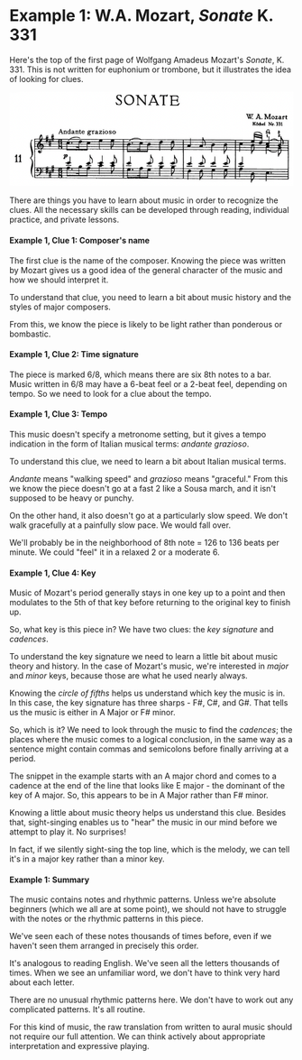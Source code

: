 # Example 1: W.A. Mozart, _Sonate_ K. 331

Here's the top of the first page of Wolfgang Amadeus Mozart's _Sonate_, K. 331. This is not written for euphonium or trombone, but it illustrates the idea of looking for clues. 
  
![](images/mozart-sonate-k331.png)

There are things you have to learn about music in order to recognize the clues. All the necessary skills can be developed through reading, individual practice, and private lessons. 

#### Example 1, Clue 1: Composer's name

The first clue is the name of the composer. Knowing the piece was written by Mozart gives us a good idea of the general character of the music and how we should interpret it. 

To understand that clue, you need to learn a bit about music history and the styles of major composers. 

From this, we know the piece is likely to be light rather than ponderous or bombastic. 

#### Example 1, Clue 2: Time signature 

The piece is marked 6/8, which means there are six 8th notes to a bar. Music written in 6/8 may have a 6-beat feel or a 2-beat feel, depending on tempo. So we need to look for a clue about the tempo.

#### Example 1, Clue 3: Tempo 

This music doesn't specify a metronome setting, but it gives a tempo indication in the form of Italian musical terms: _andante grazioso_. 

To understand this clue, we need to learn a bit about Italian musical terms.

_Andante_ means "walking speed" and _grazioso_ means "graceful." From this we know the piece doesn't go at a fast 2 like a Sousa march, and it isn't supposed to be heavy or punchy. 

On the other hand, it also doesn't go at a particularly slow speed. We don't walk gracefully at a painfully slow pace. We would fall over.

We'll probably be in the neighborhood of 8th note = 126 to 136 beats per minute. We could "feel" it in a relaxed 2 or a moderate 6. 

#### Example 1, Clue 4: Key 

Music of Mozart's period generally stays in one key up to a point and then modulates to the 5th of that key before returning to the original key to finish up. 

So, what key is this piece in? We have two clues: the _key signature_ and _cadences_. 

To understand the key signature we need to learn a little bit about music theory and history. In the case of Mozart's music, we're interested in _major_ and _minor_ keys, because those are what he used nearly always.

Knowing the _circle of fifths_ helps us understand which key the music is in. In this case, the key signature has three sharps - F#, C#, and G#. That tells us the music is either in A Major or F# minor.

So, which is it? We need to look through the music to find the _cadences_; the places where the music comes to a logical conclusion, in the same way as a sentence might contain commas and semicolons before finally arriving at a period. 

The snippet in the example starts with an A major chord and comes to a cadence at the end of the line that looks like E major - the dominant of the key of A major. So, this appears to be in A Major rather than F# minor. 

Knowing a little about music theory helps us understand this clue. Besides that, sight-singing enables us to "hear" the music in our mind before we attempt to play it. No surprises! 

In fact, if we silently sight-sing the top line, which is the melody, we can tell it's in a major key rather than a minor key. 

#### Example 1: Summary 

The music contains notes and rhythmic patterns. Unless we're absolute beginners (which we all are at some point), we should not have to struggle with the notes or the rhythmic patterns in this piece. 

We've seen each of these notes thousands of times before, even if we haven't seen them arranged in precisely this order. 

It's analogous to reading English. We've seen all the letters thousands of times. When we see an unfamiliar word, we don't have to think very hard about each letter. 

There are no unusual rhythmic patterns here. We don't have to work out any complicated patterns. It's all routine.

For this kind of music, the raw translation from written to aural music should not require our full attention. We can think actively about appropriate interpretation and expressive playing. 

